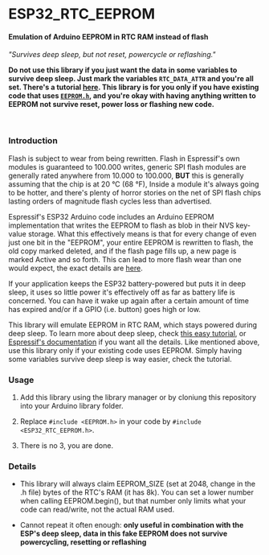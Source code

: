 # ESP32_RTC_EEPROM

#### Emulation of Arduino EEPROM in RTC RAM instead of flash

*"Survives deep sleep, but not reset, powercycle or reflashing."*

**Do not use this library if you just want the data in some variables to survive deep sleep. Just mark the variables `RTC_DATA_ATTR` and you're all set. There's a tutorial [here](https://randomnerdtutorials.com/esp32-deep-sleep-arduino-ide-wake-up-sources/). This library is for you only if you have existing code that uses [`EEPROM.h`](https://github.com/espressif/arduino-esp32/blob/master/libraries/EEPROM/src/EEPROM.h), and you're okay with having anything written to EEPROM not survive reset, power loss or flashing new code.**

&nbsp;

### Introduction

Flash is subject to wear from being rewritten. Flash in Espressif's own modules is guaranteed to 100.000 writes, generic SPI flash modules are generally rated anywhere from 10.000 to 100.000, **BUT** this is generally assuming that the chip is at 20 °C (68 °F), Inside a module it's always going to be hotter, and there's plenty of horror stories on the net of SPI flash chips lasting orders of magnitude flash cycles less than advertised.  

Espressif's ESP32 Arduino code includes an Arduino EEPROM implementation that writes the EEPROM to flash as blob in their NVS key-value storage. What this effectively means is that for every change of even just one bit in the "EEPROM", your entire EEPROM is rewritten to flash, the old copy marked deleted, and if the flash page fills up, a new page is marked Active and so forth. This can lead to more flash wear than one would expect, the exact details are [here](https://docs.espressif.com/projects/esp-idf/en/stable/esp32/api-reference/storage/nvs_flash.html#internals).

If your application keeps the ESP32 battery-powered but puts it in deep sleep, it uses so little power it's effectively off as far as battery life is concerned. You can have it wake up again after a certain amount of time has expired and/or if a GPIO (i.e. button) goes high or low.

This library will emulate EEPROM in RTC RAM, which stays powered during deep sleep. To learn more about deep sleep, check [this easy tutorial](https://randomnerdtutorials.com/esp32-deep-sleep-arduino-ide-wake-up-sources/), or [Espressif's documentation](https://docs.espressif.com/projects/esp-idf/en/v5.2/esp32s3/api-reference/system/sleep_modes.html) if you want all the details. Like mentioned above, use this library only if your existing code uses EEPROM. Simply having some variables survive deep sleep is way easier, check the tutorial.

### Usage

1. Add this library using the library manager or by cloniung this repository into your Arduino library folder. 

2. Replace `#include <EEPROM.h>` in your code by `#include <ESP32_RTC_EEPROM.h>`.

3. There is no 3, you are done.

### Details

* This library will always claim EEPROM_SIZE (set at 2048, change in the .h file) bytes of the RTC's RAM (it has 8k). You can set a lower number when calling EEPROM.begin(), but that number only  limits what your code can read/write, not the actual RAM used.

* Cannot repeat it often enough: **only useful in combination with the ESP's deep sleep, data in this fake EEPROM does not survive powercycling, resetting or reflashing** 
